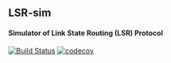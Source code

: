 LSR-sim 
-------

#### Simulator of Link State Routing (LSR) Protocol

[![Build Status](https://travis-ci.com/tinycrate/LSR-sim.svg?token=EA7sZq9v7cWuU9NdBiAz&branch=master)](https://travis-ci.com/tinycrate/LSR-sim)
[![codecov](https://codecov.io/gh/tinycrate/LSR-sim/branch/master/graph/badge.svg?token=XY0ZPDPWWU)](https://codecov.io/gh/tinycrate/LSR-sim)


